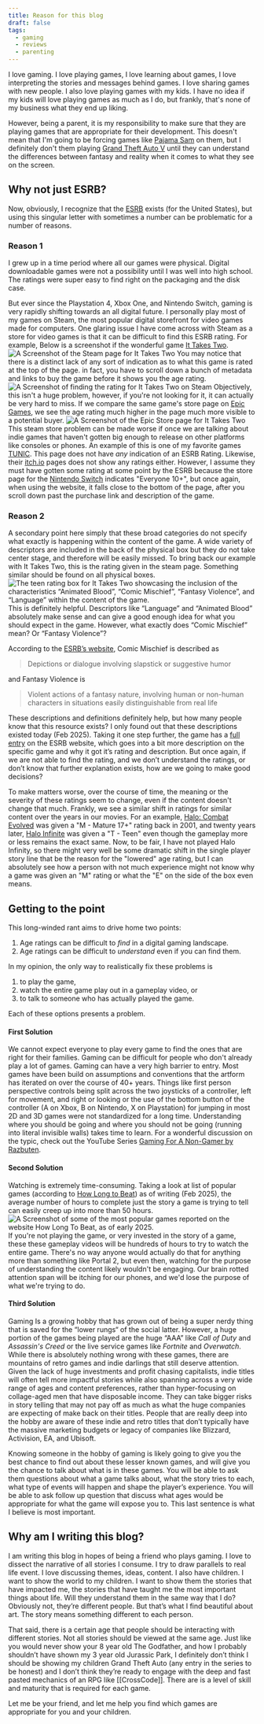```yaml
---
title: Reason for this blog
draft: false
tags:
  - gaming
  - reviews
  - parenting
---
```

I love gaming. I love playing games, I love learning about games, I love interpreting the stories and messages behind games. I love sharing games with new people. I also love playing games with my kids. I have no idea if my kids will love playing games as much as I do, but frankly, that's none of my business what they end up liking. 

However, being a parent, it is my responsibility to make sure that they are playing games that are appropriate for their development. This doesn't mean that I'm going to be forcing games like [Pajama Sam](https://en.wikipedia.org/wiki/Pajama_Sam) on them, but I definitely don't them playing [Grand Theft Auto V](https://en.wikipedia.org/wiki/Grand_Theft_Auto_V) until they can understand the differences between fantasy and reality when it comes to what they see on the screen. 
## Why not just ESRB? 
Now, obviously, I recognize that the [ESRB](https://en.wikipedia.org/wiki/Entertainment_Software_Rating_Board) exists (for the United States), but using this singular letter with sometimes a number can be problematic for a number of reasons. 
### Reason 1
I grew up in a time period where all our games were physical. Digital downloadable games were not a possibility until I was well into high school. The ratings were super easy to find right on the packaging and the disk case. 

But ever since the Playstation 4, Xbox One, and Nintendo Switch, gaming is very rapidly shifting towards an all digital future. I personally play most of my games on Steam, the most popular digital storefront for video games made for computers. One glaring issue I have come across with Steam as a store for video games is that it can be difficult to find this ESRB rating. For example, Below is a screenshot if the wonderful game [It Takes Two](https://store.steampowered.com/app/1426210/It_Takes_Two/). 
![A Screenshot of the Steam page for It Takes Two](./images/it-takes-two-steam.png "It Takes Two Steam Page")
You may notice that there is a distinct lack of any sort of indication as to what this game is rated at the top of the page. in fact, you have to scroll down a bunch of metadata and links to buy the game before it shows you the age rating. 
![A Screenshot of finding the rating for It Takes Two on Steam](./images/it-takes-two-steam-scroll.png "It Takes Two Rating") 
Objectively, this isn't a huge problem, however, if you're not looking for it, it can actually be very hard to miss. If we compare the same game's store page on [Epic Games](https://store.epicgames.com/en-US/p/it-takes-two), we see the age rating much higher in the page much more visible to a potential buyer. 
![A Screenshot of the Epic Store page for It Takes Two](./images/it-takes-two-epic.png "It Takes Two Epic Page")
This steam store problem can be made worse if once we are talking about indie games that haven't gotten big enough to release on other platforms like consoles or phones. An example of this is one of my favorite games [TUNIC](https://store.steampowered.com/app/553420/TUNIC/). This page does not have *any* indication of an ESRB Rating. Likewise, their [itch.io](https://finji.itch.io/tunic) pages does not show any ratings either. However, I assume they must have gotten some rating at some point by the ESRB because the store page for the [Nintendo Switch](https://www.nintendo.com/us/store/products/tunic-switch/) indicates "Everyone 10+", but once again, when using the website, it falls close to the bottom of the page, after you scroll down past the purchase link and description of the game. 
### Reason 2 
A secondary point here simply that these broad categories do not specify what exactly is happening within the content of the game. A wide variety of descriptors are included in the back of the physical box but they do not take center stage, and therefore will be easily missed. To bring back our example with It Takes Two, this is the rating given in the steam page. Something similar should be found on all physical boxes. 
![The teen rating box for It Takes Two showcasing the inclusion of the characteristics “Animated Blood”, “Comic Mischief”, “Fantasy Violence”, and “Language” within the content of the game.](./images/it-takes-two-rating.png "it takes two rating")
This is definitely helpful. Descriptors like “Language” and “Animated Blood” absolutely make sense and can give a good enough idea for what you should expect in the game. However, what exactly does “Comic Mischief” mean? Or “Fantasy Violence”?

According to the [ESRB’s website](https://www.esrb.org/ratings-guide/), Comic Mischief is described as 
> Depictions or dialogue involving slapstick or suggestive humor

and Fantasy Violence is 
> Violent actions of a fantasy nature, involving human or non-human characters in situations easily distinguishable from real life

These descriptions and definitions definitely help, but how many people know that this resource exists? I only found out that these descriptions existed today (Feb 2025). Taking it one step further, the game has a [full entry](https://www.esrb.org/ratings/37537/it-takes-two/) on the ESRB website, which goes into a bit more description on the specific game and why it got it’s rating and description. But once again, if we are not able to find the rating, and we don’t understand the ratings, or don’t know that further explanation exists, how are we going to make good decisions?

To make matters worse, over the course of time, the meaning or the severity of these ratings  seem to change, even if the content doesn't change that much. Frankly, we see a similar shift in ratings for similar content over the years in our movies. For an example, [Halo: Combat Evolved](https://en.wikipedia.org/wiki/Halo:_Combat_Evolved) was given a "M - Mature 17+" rating back in 2001, and twenty years later, [Halo Infinite](https://en.wikipedia.org/wiki/Halo_Infinite) was given a "T - Teen" even though the gameplay more or less remains the exact same. Now, to be fair, I have not played Halo Infinity, so there might very well be some dramatic shift in the single player story line that be the reason for the "lowered" age rating, but I can absolutely see how a person with not much experience might not know why a game was given an "M" rating or what the "E" on the side of the box even means. 
## Getting to the point
This long-winded rant aims to drive home two points: 
1. Age ratings can be difficult to *find* in a digital gaming landscape. 
2. Age ratings can be difficult to *understand* even if you can find them. 

In my opinion, the only way to realistically fix these problems is 
1. to play the game, 
2. watch the entire game play out in a gameplay video, or 
3. to talk to someone who has actually played the game. 

Each of these options presents a problem. 
#### First Solution
We cannot expect everyone to play every game to find the ones that are right for their families. Gaming can be difficult for people who don't already play a lot of games. Gaming can have a very high barrier to entry. Most games have been build on assumptions and conventions that the artform has iterated on over the course of 40+ years. Things like first person perspective controls being split across the two joysticks of a controller, left for movement, and right or looking or the use of the bottom button of the controller (A on Xbox, B on Nintendo, X on Playstation) for jumping in most 2D and 3D games were not standardized for a long time. Understanding where you should be going and where you should not be going (running into literal invisible walls) takes time to learn. For a wonderful discussion on the typic, check out the YouTube Series [Gaming For A Non-Gamer by Razbuten](https://youtube.com/playlist?list=PLordXx8iNEyStcX_WzqM0JCpiJYgqhinc&si=h_KEYU3UeGowxk-C). 
#### Second Solution
Watching  is extremely time-consuming. Taking a look at list of popular games (according to [How Long to Beat](https://howlongtobeat.com/)) as of writing (Feb 2025), the average number of hours to complete just the story a game is trying to tell can easily creep up into more than 50 hours. 
![A Screenshot of some of the most popular games reported on the website How Long To Beat, as of early 2025.](./images/how-long-to-beat-popular.png "how long to beat populate") 
If you're not playing the game, or very invested in the story of a game, these these gameplay videos will be hundreds of hours to try to watch the entire game. There's no way anyone would actually do that for anything more than something like Portal 2, but even then, watching for the purpose of understanding the content likely wouldn't be engaging. Our brain rotted attention span will be itching for our phones, and we'd lose the purpose of what we're trying to do.
#### Third Solution
Gaming Is a growing hobby that has grown out of being a super nerdy thing that is saved for the “lower rungs“ of the social latter. However, a huge portion of the games being played are the huge “AAA” like *Call of Duty* and *Assassin's Creed* or the live service games like *Fortnite* and *Overwatch*. While there is absolutely nothing wrong with these games, there are mountains of retro games and indie darlings that still deserve attention. Given the lack of huge investments and profit chasing capitalists, indie titles will often tell more impactful stories while also spanning across a very wide range of ages and content preferences, rather than hyper-focusing on collage-aged men that have disposable income. They can take bigger risks in story telling that may not pay off as much as what the huge companies are expecting of make back on their titles. People that are really deep into the hobby are aware of these indie and retro titles that don’t typically have the massive marketing budgets or legacy of companies like Blizzard, Activision, EA, and Ubisoft. 

Knowing someone in the hobby of gaming is likely going to give you the best chance to find out about these lesser known games, and will give you the chance to talk about what is in these games. You will be able to ask them questions about what a game talks about, what the story tries to each, what type of events will happen and shape the player’s experience. You will be able to ask follow up question that discuss what ages would be appropriate for what the game will expose you to. This last sentence is what I believe is most important. 
## Why am I writing this blog?
I am writing this blog in hopes of being a friend who plays gaming. I love to dissect the narrative of all stories I consume. I try to draw parallels to real life event. I love discussing themes, ideas, content. I also have children. I want to show the world to my children. I want to show them the stories that have impacted me, the stories that have taught me the most important things about life. Will they understand them in the same way that I do? Obviously not, they’re different people. But that’s what I find beautiful about art. The story means something different to each person. 

That said, there is a certain age that people should be interacting with different stories. Not all stories should be viewed at the same age. Just like you would never show your 8 year old The Godfather, and how I probably shouldn’t have shown my 3 year old Jurassic Park, I definitely don’t think I should be showing my children Grand Theft Auto (any entry in the series to be honest) and I don’t think they’re ready to engage with the deep and fast pasted mechanics of an RPG like [[CrossCode]]. There are is a level of skill and maturity that is required for each game. 

Let me be your friend, and let me help you find which games are appropriate for you and your children.